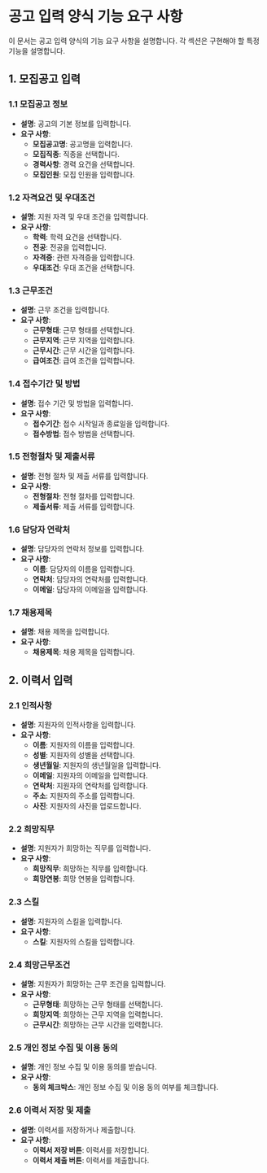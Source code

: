 # 공고 입력 양식 기능 요구 사항

이 문서는 공고 입력 양식의 기능 요구 사항을 설명합니다. 각 섹션은 구현해야 할 특정 기능을 설명합니다.

## 1. 모집공고 입력

### 1.1 모집공고 정보
- **설명**: 공고의 기본 정보를 입력합니다.
- **요구 사항**:
  - **모집공고명**: 공고명을 입력합니다.
  - **모집직종**: 직종을 선택합니다.
  - **경력사항**: 경력 요건을 선택합니다.
  - **모집인원**: 모집 인원을 입력합니다.

### 1.2 자격요건 및 우대조건
- **설명**: 지원 자격 및 우대 조건을 입력합니다.
- **요구 사항**:
  - **학력**: 학력 요건을 선택합니다.
  - **전공**: 전공을 입력합니다.
  - **자격증**: 관련 자격증을 입력합니다.
  - **우대조건**: 우대 조건을 선택합니다.

### 1.3 근무조건
- **설명**: 근무 조건을 입력합니다.
- **요구 사항**:
  - **근무형태**: 근무 형태를 선택합니다.
  - **근무지역**: 근무 지역을 입력합니다.
  - **근무시간**: 근무 시간을 입력합니다.
  - **급여조건**: 급여 조건을 입력합니다.

### 1.4 접수기간 및 방법
- **설명**: 접수 기간 및 방법을 입력합니다.
- **요구 사항**:
  - **접수기간**: 접수 시작일과 종료일을 입력합니다.
  - **접수방법**: 접수 방법을 선택합니다.

### 1.5 전형절차 및 제출서류
- **설명**: 전형 절차 및 제출 서류를 입력합니다.
- **요구 사항**:
  - **전형절차**: 전형 절차를 입력합니다.
  - **제출서류**: 제출 서류를 입력합니다.

### 1.6 담당자 연락처
- **설명**: 담당자의 연락처 정보를 입력합니다.
- **요구 사항**:
  - **이름**: 담당자의 이름을 입력합니다.
  - **연락처**: 담당자의 연락처를 입력합니다.
  - **이메일**: 담당자의 이메일을 입력합니다.

### 1.7 채용제목
- **설명**: 채용 제목을 입력합니다.
- **요구 사항**:
  - **채용제목**: 채용 제목을 입력합니다.

## 2. 이력서 입력

### 2.1 인적사항
- **설명**: 지원자의 인적사항을 입력합니다.
- **요구 사항**:
  - **이름**: 지원자의 이름을 입력합니다.
  - **성별**: 지원자의 성별을 선택합니다.
  - **생년월일**: 지원자의 생년월일을 입력합니다.
  - **이메일**: 지원자의 이메일을 입력합니다.
  - **연락처**: 지원자의 연락처를 입력합니다.
  - **주소**: 지원자의 주소를 입력합니다.
  - **사진**: 지원자의 사진을 업로드합니다.

### 2.2 희망직무
- **설명**: 지원자가 희망하는 직무를 입력합니다.
- **요구 사항**:
  - **희망직무**: 희망하는 직무를 입력합니다.
  - **희망연봉**: 희망 연봉을 입력합니다.

### 2.3 스킬
- **설명**: 지원자의 스킬을 입력합니다.
- **요구 사항**:
  - **스킬**: 지원자의 스킬을 입력합니다.

### 2.4 희망근무조건
- **설명**: 지원자가 희망하는 근무 조건을 입력합니다.
- **요구 사항**:
  - **근무형태**: 희망하는 근무 형태를 선택합니다.
  - **희망지역**: 희망하는 근무 지역을 입력합니다.
  - **근무시간**: 희망하는 근무 시간을 입력합니다.

### 2.5 개인 정보 수집 및 이용 동의
- **설명**: 개인 정보 수집 및 이용 동의를 받습니다.
- **요구 사항**:
  - **동의 체크박스**: 개인 정보 수집 및 이용 동의 여부를 체크합니다.

### 2.6 이력서 저장 및 제출
- **설명**: 이력서를 저장하거나 제출합니다.
- **요구 사항**:
  - **이력서 저장 버튼**: 이력서를 저장합니다.
  - **이력서 제출 버튼**: 이력서를 제출합니다.


